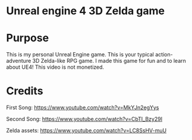 # Unreal engine 4 3D Zelda game

# Purpose
This is my personal Unreal Engine game.
This is your typical action-adventure 3D Zelda-like RPG game.
I made this game for fun and to learn about UE4!
This video is not monetized.

# Credits
First Song: https://www.youtube.com/watch?v=MkYJn2egYys

Second Song: https://www.youtube.com/watch?v=CbTI_Bzy29I

Zelda assets: https://www.youtube.com/watch?v=LC8SsHV-muU
